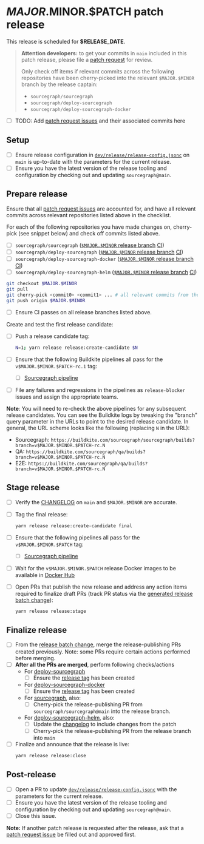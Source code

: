 <!--
DO NOT COPY THIS ISSUE TEMPLATE MANUALLY. Use `yarn release tracking:issues` in the `sourcegraph/sourcegraph` repository.

Arguments:
- $MAJOR
- $MINOR
- $PATCH
- $RELEASE_DATE
- $ONE_WORKING_DAY_AFTER_RELEASE
-->

# $MAJOR.$MINOR.$PATCH patch release

This release is scheduled for **$RELEASE_DATE**.

> **Attention developers:** to get your commits in `main` included in this patch release, please file a [patch request](https://github.com/sourcegraph/sourcegraph/issues/new?assignees=&labels=team%2Fdistribution&template=request_patch_release.md&title=$MAJOR.$MINOR.$PATCH%3A+) for review.
>
> Only check off items if relevant commits across the following repositories have been cherry-picked into the relevant `$MAJOR.$MINOR` branch by the release captain:
>
> - `sourcegraph/sourcegraph`
> - `sourcegraph/deploy-sourcegraph`
> - `sourcegraph/deploy-sourcegraph-docker`

- [ ] TODO: Add [patch request issues](https://github.com/sourcegraph/sourcegraph/issues?q=is%3Aissue+is%3Aopen+sort%3Aupdated-desc+label%3Apatch-release-request) and their associated commits here

## Setup

<!-- Keep in sync with release_issue_template's "Setup" section -->

- [ ] Ensure release configuration in [`dev/release/release-config.jsonc`](https://sourcegraph.com/github.com/sourcegraph/sourcegraph/-/blob/dev/release/release-config.jsonc) on `main` is up-to-date with the parameters for the current release.
- [ ] Ensure you have the latest version of the release tooling and configuration by checking out and updating `sourcegraph@main`.

## Prepare release

Ensure that all [patch request issues](https://github.com/sourcegraph/sourcegraph/issues?q=is%3Aissue+is%3Aopen+sort%3Aupdated-desc+label%3Apatch-release-request) are accounted for, and have all relevant commits across relevant repositories listed above in the checklist.

For each of the following repositories you have made changes on, cherry-pick (see snippet below) and check off commits listed above.

- [ ] `sourcegraph/sourcegraph` ([`$MAJOR.$MINOR` release branch](https://github.com/sourcegraph/sourcegraph/tree/$MAJOR.$MINOR) [CI](https://buildkite.com/sourcegraph/sourcegraph/builds?branch=$MAJOR.$MINOR))
- [ ] `sourcegraph/deploy-sourcegraph` ([`$MAJOR.$MINOR` release branch](https://github.com/sourcegraph/deploy-sourcegraph/tree/$MAJOR.$MINOR) [CI](https://buildkite.com/sourcegraph/deploy-sourcegraph/builds?branch=$MAJOR.$MINOR))
- [ ] `sourcegraph/deploy-sourcegraph-docker` ([`$MAJOR.$MINOR` release branch](https://github.com/sourcegraph/deploy-sourcegraph-docker/tree/$MAJOR.$MINOR) [CI](https://buildkite.com/sourcegraph/deploy-sourcegraph-docker/builds?branch=$MAJOR.$MINOR))
- [ ] `sourcegraph/deploy-sourcegraph-helm` ([`$MAJOR.$MINOR` release branch](https://github.com/sourcegraph/deploy-sourcegraph-helm/tree/release/$MAJOR.$MINOR) [CI](https://buildkite.com/sourcegraph/deploy-sourcegraph-helm/builds?branch=$MAJOR.$MINOR))

```sh
git checkout $MAJOR.$MINOR
git pull
git cherry-pick <commit0> <commit1> ... # all relevant commits from the default branch
git push origin $MAJOR.$MINOR
```

- [ ] Ensure CI passes on all release branches listed above.

Create and test the first release candidate:

- [ ] Push a release candidate tag:
  ```sh
  N=1; yarn release release:create-candidate $N
  ```
- [ ] Ensure that the following Buildkite pipelines all pass for the `v$MAJOR.$MINOR.$PATCH-rc.1` tag:

  - [ ] [Sourcegraph pipeline](https://buildkite.com/sourcegraph/sourcegraph/builds?branch=v$MAJOR.$MINOR.$PATCH-rc.1)

- [ ] File any failures and regressions in the pipelines as `release-blocker` issues and assign the appropriate teams.

**Note**: You will need to re-check the above pipelines for any subsequent release candidates. You can see the Buildkite logs by tweaking the "branch" query parameter in the URLs to point to the desired release candidate. In general, the URL scheme looks like the following (replacing `N` in the URL):

- Sourcegraph: `https://buildkite.com/sourcegraph/sourcegraph/builds?branch=v$MAJOR.$MINOR.$PATCH-rc.N`
- QA: `https://buildkite.com/sourcegraph/qa/builds?branch=v$MAJOR.$MINOR.$PATCH-rc.N`
- E2E: `https://buildkite.com/sourcegraph/qa/builds?branch=v$MAJOR.$MINOR.$PATCH-rc.N`

## Stage release

<!-- Keep in sync with release_issue_template's "Stage release" section -->

- [ ] Verify the [CHANGELOG](https://github.com/sourcegraph/sourcegraph/blob/main/CHANGELOG.md) on `main` and `$MAJOR.$MINOR` are accurate.
- [ ] Tag the final release:
  ```sh
  yarn release release:create-candidate final
  ```
- [ ] Ensure that the following pipelines all pass for the `v$MAJOR.$MINOR.$PATCH` tag:

  - [ ] [Sourcegraph pipeline](https://buildkite.com/sourcegraph/sourcegraph/builds?branch=v$MAJOR.$MINOR.$PATCH)

- [ ] Wait for the `v$MAJOR.$MINOR.$PATCH` release Docker images to be available in [Docker Hub](https://hub.docker.com/r/sourcegraph/server/tags)
- [ ] Open PRs that publish the new release and address any action items required to finalize draft PRs (track PR status via the [generated release batch change](https://k8s.sgdev.org/organizations/sourcegraph/batch-changes)):
  ```sh
  yarn release release:stage
  ```

## Finalize release

<!-- Keep in sync with release_issue_template's "Finalize release" section, except no blog post -->

- [ ] From the [release batch change](https://k8s.sgdev.org/organizations/sourcegraph/batch-changes), merge the release-publishing PRs created previously. Note: some PRs require certain actions performed before merging.
- [ ] **After all the PRs are merged**, perform following checks/actions
  - For [deploy-sourcegraph](https://github.com/sourcegraph/deploy-sourcegraph)
    - [ ] Ensure the [release tag](https://github.com/sourcegraph/deploy-sourcegraph/tags) has been created
  - For [deploy-sourcegraph-docker](https://github.com/sourcegraph/deploy-sourcegraph-docker)
    - [ ] Ensure the [release tag](https://github.com/sourcegraph/deploy-sourcegraph-docker/tags) has been created
  - For [sourcegraph](https://github.com/sourcegraph/sourcegraph), also:
    - [ ] Cherry-pick the release-publishing PR from `sourcegraph/sourcegraph@main` into the release branch.
  - For [deploy-sourcegraph-helm](https://github.com/sourcegraph/deploy-sourcegraph-helm), also:
    - [ ] Update the [changelog](https://github.com/sourcegraph/deploy-sourcegraph-helm/blob/main/charts/sourcegraph/CHANGELOG.md) to include changes from the patch
    - [ ] Cherry-pick the release-publishing PR from the release branch into `main`
- [ ] Finalize and announce that the release is live:
  ```sh
  yarn release release:close
  ```

## Post-release

- [ ] Open a PR to update [`dev/release/release-config.jsonc`](https://github.com/sourcegraph/sourcegraph/edit/main/dev/release/release-config.jsonc) with the parameters for the current release.
- [ ] Ensure you have the latest version of the release tooling and configuration by checking out and updating `sourcegraph@main`.
- [ ] Close this issue.

**Note:** If another patch release is requested after the release, ask that a [patch request issue](https://github.com/sourcegraph/sourcegraph/issues/new?assignees=&labels=team%2Fdistribution&template=request_patch_release.md) be filled out and approved first.
